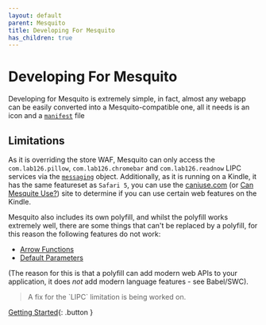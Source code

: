 ```yaml
---
layout: default
parent: Mesquito
title: Developing For Mesquito
has_children: true
---
```


# Developing For Mesquito
Developing for Mesquito is extremely simple, in fact, almost any webapp can be easily converted into a Mesquito-compatible one, all it needs is an icon and a [`manifest`](./the-manifest-file.html) file

## Limitations
As it is overriding the store WAF, Mesquito can only access the `com.lab126.pillow`, `com.lab126.chromebar` and `com.lab126.readnow` LIPC services via the [`messaging`](../../wafs-and-mesquite/the-kindle-object/kindle-messaging.html) object. Additionally, as it is running on a Kindle, it has the same featureset as `Safari 5`, you can use the [caniuse.com](https://caniuse.com/) (or [Can Mesquite Use?](https://html-preview.github.io/?url=https://github.com/polish-penguin-dev/Illusion/blob/main/Mesquite/Can-Mesquite-Use.html)) site to determine if you can use certain web features on the Kindle.

Mesquito also includes its own polyfill, and whilst the polyfill works extremely well, there are some things that can't be replaced by a polyfill, for this reason the following features do not work:
- [Arrow Functions](https://developer.mozilla.org/docs/Web/JavaScript/Reference/Functions/Arrow_functions)
- [Default Parameters](https://developer.mozilla.org/docs/Web/JavaScript/Reference/Functions/Default_parameters)

(The reason for this is that a polyfill can add modern web APIs to your application, it does *not* add modern language features - see Babel/SWC).

<blockquote class="info">
A fix for the `LIPC` limitation is being worked on.
</blockquote>

[Getting Started](./kindle-models.html){: .button }